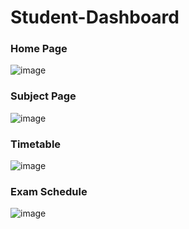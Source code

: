 # Student-Dashboard

### Home Page
![image](https://github.com/Vrinda999/University-ERP/assets/98251856/0ccd07be-961e-465c-9988-c84693299d8b)


### Subject Page
![image](https://github.com/Vrinda999/University-ERP/assets/98251856/44b02ac0-6e42-4e04-a6b8-789e996c20f2)


### Timetable
![image](https://github.com/Vrinda999/University-ERP/assets/98251856/3ec2aed8-8539-435a-8b50-87c12a74f71f)


### Exam Schedule
![image](https://github.com/Vrinda999/University-ERP/assets/98251856/9eae9f5d-db08-4385-9bd7-daca8c580287)
